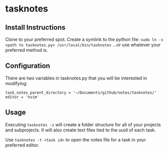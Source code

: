 # tasknotes

## Install Instructions
Clone to your preferred spot.
Create a symlink to the python file: `sudo ln -s <path to tasknotes.py> /usr/local/bin/tasknotes`
...or use whatever your preferred method is.

## Configuration
There are two variables in tasknotes.py that you will be interested in modifying:

```
task_notes_parent_directory = '~/Documents/github/notes/tasknotes/'
editor = 'nvim'
```

## Usage
Executing `tasknotes -s` will create a folder structure for all of your projects and subprojects. It will also create text files tied to the uuid of each task.

Use `tasknotes -t <task id>` to open the notes file for a task in your preferred editor.

